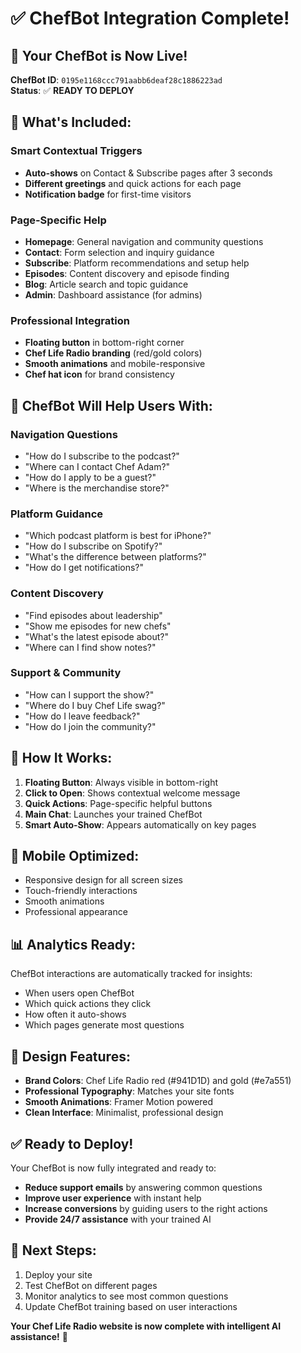 # ✅ ChefBot Integration Complete!

## 🎉 **Your ChefBot is Now Live!**

**ChefBot ID**: `0195e1168ccc791aabb6deaf28c1886223ad`  
**Status**: ✅ **READY TO DEPLOY**

## 🤖 **What's Included:**

### **Smart Contextual Triggers**
- **Auto-shows** on Contact & Subscribe pages after 3 seconds
- **Different greetings** and quick actions for each page
- **Notification badge** for first-time visitors

### **Page-Specific Help**
- **Homepage**: General navigation and community questions
- **Contact**: Form selection and inquiry guidance  
- **Subscribe**: Platform recommendations and setup help
- **Episodes**: Content discovery and episode finding
- **Blog**: Article search and topic guidance
- **Admin**: Dashboard assistance (for admins)

### **Professional Integration**
- **Floating button** in bottom-right corner
- **Chef Life Radio branding** (red/gold colors)
- **Smooth animations** and mobile-responsive
- **Chef hat icon** for brand consistency

## 🎯 **ChefBot Will Help Users With:**

### **Navigation Questions**
- "How do I subscribe to the podcast?"
- "Where can I contact Chef Adam?"  
- "How do I apply to be a guest?"
- "Where is the merchandise store?"

### **Platform Guidance**
- "Which podcast platform is best for iPhone?"
- "How do I subscribe on Spotify?"
- "What's the difference between platforms?"
- "How do I get notifications?"

### **Content Discovery**
- "Find episodes about leadership"
- "Show me episodes for new chefs"
- "What's the latest episode about?"
- "Where can I find show notes?"

### **Support & Community**
- "How can I support the show?"
- "Where do I buy Chef Life swag?"
- "How do I leave feedback?"
- "How do I join the community?"

## 🚀 **How It Works:**

1. **Floating Button**: Always visible in bottom-right
2. **Click to Open**: Shows contextual welcome message
3. **Quick Actions**: Page-specific helpful buttons
4. **Main Chat**: Launches your trained ChefBot
5. **Smart Auto-Show**: Appears automatically on key pages

## 📱 **Mobile Optimized:**
- Responsive design for all screen sizes
- Touch-friendly interactions
- Smooth animations
- Professional appearance

## 📊 **Analytics Ready:**
ChefBot interactions are automatically tracked for insights:
- When users open ChefBot
- Which quick actions they click
- How often it auto-shows
- Which pages generate most questions

## 🎨 **Design Features:**
- **Brand Colors**: Chef Life Radio red (#941D1D) and gold (#e7a551)
- **Professional Typography**: Matches your site fonts
- **Smooth Animations**: Framer Motion powered
- **Clean Interface**: Minimalist, professional design

## ✅ **Ready to Deploy!**

Your ChefBot is now fully integrated and ready to:
- **Reduce support emails** by answering common questions
- **Improve user experience** with instant help
- **Increase conversions** by guiding users to the right actions
- **Provide 24/7 assistance** with your trained AI

## 🚀 **Next Steps:**
1. Deploy your site
2. Test ChefBot on different pages
3. Monitor analytics to see most common questions
4. Update ChefBot training based on user interactions

**Your Chef Life Radio website is now complete with intelligent AI assistance!** 🎉
